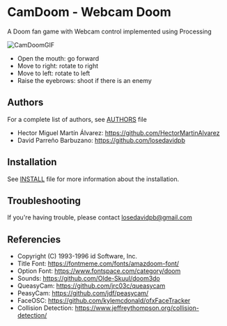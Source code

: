 # CamDoom - Webcam Doom

A Doom fan game with Webcam control implemented using Processing

![CamDoomGIF](https://github.com/HectorMartinAlvarez/CamDoom/blob/main/animation.gif)

- Open the mouth: go forward
- Move to right: rotate to right
- Move to left: rotate to left
- Raise the eyebrows: shoot if there is an enemy

## Authors

For a complete list of authors, see [AUTHORS](https://github.com/HectorMartinAlvarez/CamDoom/blob/main/AUTHORS) file

- Hector Miguel Martín Álvarez: https://github.com/HectorMartinAlvarez
- David Parreño Barbuzano: https://github.com/losedavidpb

## Installation

See [INSTALL](https://github.com/HectorMartinAlvarez/CamDoom/blob/main/INSTALL) file
for more information about the installation.

## Troubleshooting

If you're having trouble, please contact losedavidpb@gmail.com

## Referencies

* Copyright (C) 1993-1996 id Software, Inc.
* Title Font: https://fontmeme.com/fonts/amazdoom-font/
* Option Font: https://www.fontspace.com/category/doom
* Sounds: https://github.com/Olde-Skuul/doom3do
* QueasyCam: https://github.com/jrc03c/queasycam
* PeasyCam: https://github.com/jdf/peasycam/
* FaceOSC: https://github.com/kylemcdonald/ofxFaceTracker
* Collision Detection: https://www.jeffreythompson.org/collision-detection/

